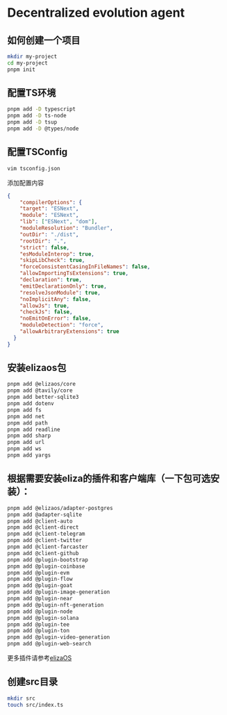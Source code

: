 # Decentralized evolution agent

## 如何创建一个项目
```bash
mkdir my-project
cd my-project
pnpm init
```

## 配置TS环境
```bash
pnpm add -D typescript
pnpm add -D ts-node
pnpm add -D tsup
pnpm add -D @types/node
```

## 配置TSConfig
```bash
vim tsconfig.json
```
添加配置内容
```json
{
    "compilerOptions": {
    "target": "ESNext",
    "module": "ESNext",
    "lib": ["ESNext", "dom"],
    "moduleResolution": "Bundler",
    "outDir": "./dist",
    "rootDir": ".",
    "strict": false,
    "esModuleInterop": true,
    "skipLibCheck": true,
    "forceConsistentCasingInFileNames": false,
    "allowImportingTsExtensions": true,
    "declaration": true,
    "emitDeclarationOnly": true,
    "resolveJsonModule": true,
    "noImplicitAny": false,
    "allowJs": true,
    "checkJs": false,
    "noEmitOnError": false,
    "moduleDetection": "force",
    "allowArbitraryExtensions": true
  }
}
```

## 安装elizaos包
```bash
pnpm add @elizaos/core
pnpm add @tavily/core
pnpm add better-sqlite3
pnpm add dotenv
pnpm add fs
pnpm add net
pnpm add path
pnpm add readline
pnpm add sharp
pnpm add url
pnpm add ws
pnpm add yargs
```

## 根据需要安装eliza的插件和客户端库（一下包可选安装）：
```bash
pnpm add @elizaos/adapter-postgres
pnpm add @adapter-sqlite
pnpm add @client-auto
pnpm add @client-direct
pnpm add @client-telegram
pnpm add @client-twitter
pnpm add @client-farcaster
pnpm add @client-github
pnpm add @plugin-bootstrap
pnpm add @plugin-coinbase
pnpm add @plugin-evm
pnpm add @plugin-flow
pnpm add @plugin-goat
pnpm add @plugin-image-generation
pnpm add @plugin-near
pnpm add @plugin-nft-generation
pnpm add @plugin-node
pnpm add @plugin-solana
pnpm add @plugin-tee
pnpm add @plugin-ton
pnpm add @plugin-video-generation
pnpm add @plugin-web-search
```
更多插件请参考[elizaOS](https://github.com/elizaOS/eliza)

## 创建src目录
```bash
mkdir src
touch src/index.ts
```